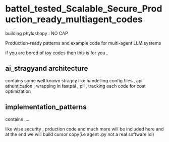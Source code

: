 # battel_tested_Scalable_Secure_Production_ready_multiagent_codes
building phyloshopy : NO CAP

Production-ready patterns and example code for multi-agent LLM systems 

if you are bored of toy codes then this is for you , 

## ai_stragyand architecture
contains some well known stragey like handelling config files , api athuntication , wrapping in fastpai , pii  , tracking each code for cost optimization 


## implementation_patterns 
contains .... 


like wise security , prduction code  and much more will be included here and at the end we will build cursor copy(i.e agent .py not a real software lol)

